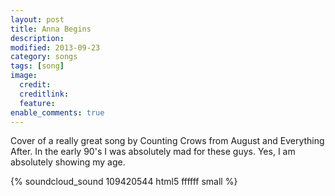 ```yaml
---
layout: post
title: Anna Begins
description:
modified: 2013-09-23
category: songs
tags: [song]
image:
  credit:
  creditlink:
  feature:
enable_comments: true
---
```


Cover of a really great song by Counting Crows from August and Everything After. In the early 90's I was absolutely mad for these guys. Yes, I am absolutely showing my age.

{% soundcloud_sound 109420544 html5 ffffff small %}